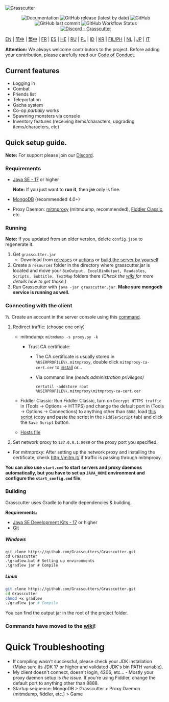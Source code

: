 ![Grasscutter](https://socialify.git.ci/Grasscutters/Grasscutter/image?description=1&forks=1&issues=1&language=1&logo=https%3A%2F%2Fs2.loli.net%2F2022%2F04%2F25%2FxOiJn7lCdcT5Mw1.png&name=1&owner=1&pulls=1&stargazers=1&theme=Light)
<div align="center"><img alt="Documentation" src="https://img.shields.io/badge/Wiki-Grasscutter-blue?style=for-the-badge&link=https://github.com/Grasscutters/Grasscutter/wiki&link=https://github.com/Grasscutters/Grasscutter/wiki"> <img alt="GitHub release (latest by date)" src="https://img.shields.io/github/v/release/Grasscutters/Grasscutter?logo=java&style=for-the-badge"> <img alt="GitHub" src="https://img.shields.io/github/license/Grasscutters/Grasscutter?style=for-the-badge"> <img alt="GitHub last commit" src="https://img.shields.io/github/last-commit/Grasscutters/Grasscutter?style=for-the-badge"> <img alt="GitHub Workflow Status" src="https://img.shields.io/github/workflow/status/Grasscutters/Grasscutter/Build?logo=github&style=for-the-badge"></div>

<div align="center"><a href="https://discord.gg/T5vZU6UyeG"><img alt="Discord - Grasscutter" src="https://img.shields.io/discord/965284035985305680?label=Discord&logo=discord&style=for-the-badge"></a></div>

[EN](README.md) | [简中](README_zh-CN.md) | [繁中](README_zh-TW.md) | [FR](README_fr-FR.md) | [ES](README_es-ES.md) | [HE](README_HE.md) | [RU](README_ru-RU.md) | [PL](README_pl-PL.md) | [ID](README_id-ID.md) | [KR](README_ko-KR.md) | [FIL/PH](README_fil-PH.md) | [NL](README_NL.md) | [JP](README_ja-JP.md) | [IT](README_it-IT.md)

**Attention:** We always welcome contributors to the project. Before adding your contribution, please carefully read our [Code of Conduct](https://github.com/Grasscutters/Grasscutter/blob/stable/CONTRIBUTING.md).

## Current features

* Logging in
* Combat
* Friends list
* Teleportation
* Gacha system
* Co-op *partially* works
* Spawning monsters via console
* Inventory features (receiving items/characters, upgrading items/characters, etc)

## Quick setup guide.

**Note:** For support please join our [Discord](https://discord.gg/T5vZU6UyeG).

### Requirements

* [Java SE - 17](https://www.oracle.com/java/technologies/javase/jdk17-archive-downloads.html) or higher

  **Note:** If you just want to **run it**, then **jre** only is fine.

* [MongoDB](https://www.mongodb.com/try/download/community) (recommended 4.0+)

* Proxy Daemon: [mitmproxy](https://mitmproxy.org/) (mitmdump, recommended), [Fiddler Classic](https://telerik-fiddler.s3.amazonaws.com/fiddler/FiddlerSetup.exe), etc.

### Running

**Note:** If you updated from an older version, delete `config.json` to regenerate it.

1. Get `grasscutter.jar`
   - Download from [releases](https://github.com/Grasscutters/Grasscutter/releases/latest) or [actions](https://github.com/Grasscutters/Grasscutter/actions/workflows/build.yml) or [build the server by yourself](#building).
2. Create a `resources` folder in the directory where grasscutter.jar is located and move your `BinOutput, ExcelBinOutput, Readables, Scripts, Subtitle, TextMap` folders there *(Check the [wiki](https://github.com/Grasscutters/Grasscutter/wiki) for more details how to get those.)*
3. Run Grasscutter with `java -jar grasscutter.jar`. **Make sure mongodb service is running as well.**

### Connecting with the client

½. Create an account in the server console using this [command](https://github.com/Grasscutters/Grasscutter/wiki/Commands#:~:text=account%20%3Ccreate|delete%3E%20%3Cusername%3E%20[UID]).

1. Redirect traffic: (choose one only)
    - mitmdump: `mitmdump -s proxy.py -k`

        - Trust CA certificate:

          - The CA certificate is usually stored in `%USERPROFILE%\.mitmproxy`, double click `mitmproxy-ca-cert.cer` to [install](https://docs.microsoft.com/en-us/skype-sdk/sdn/articles/installing-the-trusted-root-certificate#installing-a-trusted-root-certificate) or...

          - Via command line *(needs administration privileges)*

             ```shell
             certutil -addstore root %USERPROFILE%\.mitmproxy\mitmproxy-ca-cert.cer
             ```

    - Fiddler Classic: Run Fiddler Classic, turn on `Decrypt HTTPS traffic` in (Tools -> Options -> HTTPS) and change the default port in (Tools -> Options -> Connections) to anything other than `8888`, load [this script](https://github.com/Grasscutters/Grasscutter/wiki/Resources#fiddler-classic-jscript) (copy and paste the script in the `FiddlerScript` tab) and click the `Save Script` button.

    - [Hosts file](https://github.com/Grasscutters/Grasscutter/wiki/Resources#hosts-file)

2. Set network proxy to `127.0.0.1:8080` or the proxy port you specified.

- For mitmproxy: After setting up the network proxy and installing the certificate, check http://mitm.it/ if traffic is passing through mitmproxy.

**You can also use `start.cmd` to start servers and proxy daemons automatically, but you have to set up `JAVA_HOME` environment and configure the `start_config.cmd` file.**

### Building

Grasscutter uses Gradle to handle dependencies & building.

**Requirements:**

- [Java SE Development Kits - 17](https://www.oracle.com/java/technologies/javase/jdk17-archive-downloads.html) or higher
- [Git](https://git-scm.com/downloads)

##### Windows

```shell
git clone https://github.com/Grasscutters/Grasscutter.git
cd Grasscutter
.\gradlew.bat # Setting up environments
.\gradlew jar # Compile
```

##### Linux

```bash
git clone https://github.com/Grasscutters/Grasscutter.git
cd Grasscutter
chmod +x gradlew
./gradlew jar # Compile
```

You can find the output jar in the root of the project folder.

### Commands have moved to the [wiki](https://github.com/Grasscutters/Grasscutter/wiki/Commands)!

# Quick Troubleshooting

* If compiling wasn't successful, please check your JDK installation (Make sure its JDK 17 or higher and validated JDK's bin PATH variable).
* My client doesn't connect, doesn't login, 4206, etc... - Mostly your proxy daemon setup is *the issue*. If you're using Fiddler, change the default port to anything other than 8888.
* Startup sequence: MongoDB > Grasscutter > Proxy Daemon (mitmdump, fiddler, etc.) > Game
